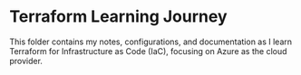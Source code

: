 # Terraform Learning Journey

This folder contains my notes, configurations, and documentation as I learn Terraform for Infrastructure as Code (IaC), focusing on Azure as the cloud provider.
